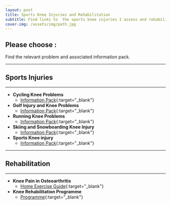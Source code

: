 ```yaml
---
layout: post
title: Sports Knee Injuries and Rehabilitation
subtitle: Find links to  the sports knee injuries I assess and rehabilitation programmes I recommend
cover-img: /assets/img/path.jpg
---
```


## Please choose :
Find the relevant problem and associated information pack.

-----
## Sports Injuries
-----
- **Cycling Knee Problems**
    - [Information Pack](../assets/pdfs/sports-knee-docs/Cycling_Knee_Problems.pdf){:target="_blank"}
- **Golf Injury and  Knee Problems**
    - [Information Pack](../assets/pdfs/sports-knee-docs/Golf_Injury_and_Knee_Problems.pdf){:target="_blank"}
- **Running Knee Problems**
    - [Information Pack](../assets/pdfs/sports-knee-docs/Running_Knee_Problems.pdf){:target="_blank"}
- **Skiing and Snowboarding Knee Injury**
    - [Information Pack](../assets/pdfs/sports-knee-docs/Skiing_and_Snowboarding_Knee_Injury.pdf){:target="_blank"}
- **Sports Knee injury**
    - [Information Pack](../assets/pdfs/sports-knee-docs/Sports_Knee_injury.pdf){:target="_blank"}

-----
## Rehabilitation
-----
- **Knee Pain in Osteoarthritis**
    - [Home Exercise Guide](../assets/pdfs/sports-knee-docs/Knee_Pain_(Osteoarthritis)_Home_Exercise_Guide.pdf){:target="_blank"}
- **Knee Rehabilitation Programme**
    - [Programme](../assets/pdfs/sports-knee-docs/Knee_Rehabilitation_Programme.pdf){:target="_blank"}
